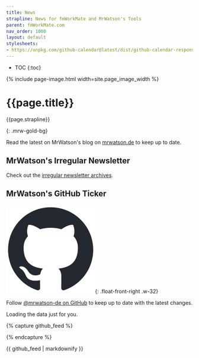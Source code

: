 ```yaml
---
title: News
strapline: News for fmWorkMate and MrWatson's Tools
parent: fmWorkMate.com
nav_order: 1000
layout: default
stylesheets:
- https://unpkg.com/github-calendar@latest/dist/github-calendar-responsive.css
---
```

- TOC
{:toc}

{% include page-image.html width=site.page_image_width %}

# {{page.title}}

{{page.strapline}}

{: .mrw-gold-bg}

Read the latest on MrWatson's blog on [mrwatson.de](https://www.mrwatson.de) to keep up to date.

## MrWatson's Irregular Newsletter

Check out the [irregular newsletter archives](https://buttondown.com/mrwatson-de/archive/).

## MrWatson's GitHub Ticker

[![GitHub](/assets/images/github-mark.png)](https://github.com/mrwatson-de.atom){: .float-front-right .w-32}

Follow [@mrwatson-de on GitHub](https://github.com/mrwatson-de/#:~:text=Russell%20Watson) to keep up to date with the latest changes.

<!-- 
 ! ###############
 ! GitHub Calendar.
 ! ###############
 !-->
 
<script
  src="https://unpkg.com/github-calendar@latest/dist/github-calendar.min.js"
></script>

<div class="fullwidth white-bg">
<div class="calendar">
    <!-- Loading stuff -->
    Loading the data just for you.
</div>
</div>

<script>
  GitHubCalendar(".calendar", "mrwatson-de", { responsive: false, global_stats: false, tooltips: true });
</script>

{% capture github_feed %}

<div 
  data-rss-feed="https://github.com/mrwatson-de.atom"
  data-rss-max="10"
  data-rss-link-titles="false"
  data-rss-title-wrapper="h4"
></div>

{% endcapture %}<section class="fullwidth">{{ github_feed | markdownify }}</section>

<script src="https://cdn.jsdelivr.net/gh/55sketch/simple-rss/simple-rss.js"></script>

<script>
  (function(){
    const rules = [
      { keyword: 'release',    className: 'mrw-green-bg' },
      { keyword: 'issue',    className: 'mrw-orange-bg'   }
    ];

    const feedContainer = document.querySelector('[data-rss-feed]');
    if (!feedContainer) return;  /* nothing to do if missing */

    function highlightByRules(nodes, rules) {
      nodes.forEach(div => {
        const text = div.textContent.toLowerCase();
        rules.forEach(({ keyword, className }) => {
          if (text.includes(keyword.toLowerCase())) {
            div.classList.add(className);
          } else {
            div.classList.remove(className);
          }
        });
      });
    }

    /* helper to grab the current set of feed-item nodes */
    function getFeedNodes() {
      return feedContainer.querySelectorAll('div.js-feed-item-view');
    }

    /* initial pass */
    highlightByRules(getFeedNodes(), rules);

    /* observer + debounce: re-run highlight after 300ms of no mutations */
    let debounceTimer;
    const observer = new MutationObserver(() => {
      clearTimeout(debounceTimer);
      debounceTimer = setTimeout(() => {
        highlightByRules(getFeedNodes(), rules);
      }, 300);
    });

    observer.observe(feedContainer, {
      childList: true,   /* watch for added/removed direct children */
      subtree:   true    /* …and their descendants */
    });

    /* to stop observing later: observer.disconnect(); */
  })();
</script>

